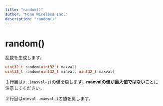 ```yaml
---
title: "random()"
author: "Mono Wireless Inc."
description: "random()"
---
```


# random()

乱数を生成します。

```cpp
uint32_t random(uint32_t maxval)
uint32_t random(uint32_t minval, uint32_t maxval)
```

１行目は`0..(maxval-1)`の値を戻します。**maxvalの値が最大値ではない**ことに注意してください。

２行目は`minval..maxval-1`の値を戻します。
